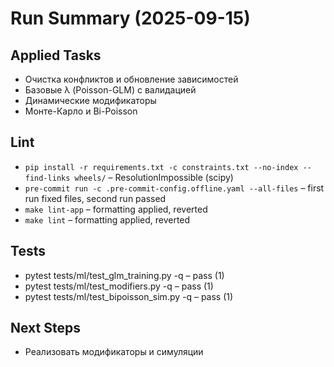 # Run Summary (2025-09-15)

## Applied Tasks
- Очистка конфликтов и обновление зависимостей
- Базовые λ (Poisson-GLM) с валидацией
- Динамические модификаторы
- Монте-Карло и Bi-Poisson

## Lint
- `pip install -r requirements.txt -c constraints.txt --no-index --find-links wheels/` – ResolutionImpossible (scipy)
- `pre-commit run -c .pre-commit-config.offline.yaml --all-files` – first run fixed files, second run passed
- `make lint-app` – formatting applied, reverted
- `make lint` – formatting applied, reverted

## Tests
- pytest tests/ml/test_glm_training.py -q – pass (1)
- pytest tests/ml/test_modifiers.py -q – pass (1)
- pytest tests/ml/test_bipoisson_sim.py -q – pass (1)

## Next Steps
- Реализовать модификаторы и симуляции

